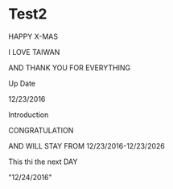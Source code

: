 # Test2

HAPPY X-MAS

I LOVE TAIWAN

AND THANK YOU FOR EVERYTHING

Up Date 

12/23/2016

Introduction 

CONGRATULATION

AND WILL STAY FROM 12/23/2016-12/23/2026

This thi the next DAY

"12/24/2016"
